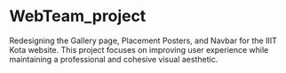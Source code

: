 # WebTeam_project
Redesigning the Gallery page, Placement Posters, and Navbar for the IIIT Kota website. This project focuses on improving user experience while maintaining a professional and cohesive visual aesthetic. 
